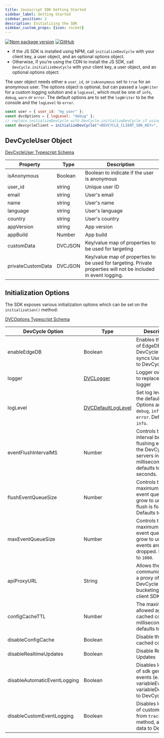 ```yaml
---
title: Javascript SDK Getting Started
sidebar_label: Getting Started
sidebar_position: 2
description: Initializing the SDK
sidebar_custom_props: {icon: rocket}
---
```

[![Npm package version](https://badgen.net/npm/v/@devcycle/js-client-sdk)](https://www.npmjs.com/package/@devcycle/js-client-sdk)
[![GitHub](https://img.shields.io/github/stars/devcyclehq/js-sdks.svg?style=social&label=Star&maxAge=2592000)](https://github.com/devcyclehq/js-sdks)


- If the JS SDK is installed using NPM, call `initializeDevCycle` with your client key, a user object, and an optional options object.
- Otherwise, If you’re using the CDN to install the JS SDK, call `DevCycle.initializeDevCycle` with your client key, a user object, and an optional options object.

The user object needs either a `user_id`, or `isAnonymous` set to `true` for an anonymous user. The options object is optional,
but can passed a `logWriter` for a custom logging solution and a `logLevel`, which must be one of `info`, `debug`, `warn` or `error`.
The default options are to set the `logWriter` to be the console and the `logLevel` to `error`.

```javascript
const user = { user_id: "my_user" };
const dvcOptions = { logLevel: "debug" };
// replace initializeDevCycle with DevCycle.initializeDevCycle if using the CDN
const devcycleClient = initializeDevCycle("<DEVCYCLE_CLIENT_SDK_KEY>", user, dvcOptions); 
```

## DevCycleUser Object

[DevCycleUser Typescript Schema](https://github.com/DevCycleHQ/js-sdks/blob/main/sdk/js/src/types.ts)

| Property          | Type    | Description                                                                                                     |
| ----------------- | ------- | --------------------------------------------------------------------------------------------------------------- |
| isAnonymous       | Boolean | Boolean to indicate if the user is anonymous                                                                    |
| user_id           | string  | Unique user ID                                                                                                  |
| email             | string  | User's email                                                                                                    |
| name              | string  | User's name                                                                                                     |
| language          | string  | User's language                                                                                                 |
| country           | string  | User's country                                                                                                  |
| appVersion        | string  | App version                                                                                                     |
| appBuild          | Number  | App build                                                                                                       |
| customData        | DVCJSON | Key/value map of properties to be used for targeting                                                            |
| privateCustomData | DVCJSON | Key/value map of properties to be used for targeting. Private properties will not be included in event logging. |

## Initialization Options

The SDK exposes various initialization options which can be set on the `initialization()` method:

[DVCOptions Typescript Schema](https://github.com/DevCycleHQ/js-sdks/blob/main/sdk/js/src/types.ts#L44)

| DevCycle Option        | Type                                                                                                     | Description                                                                                                    |
| ---------------------- |----------------------------------------------------------------------------------------------------------|----------------------------------------------------------------------------------------------------------------|
| enableEdgeDB           | Boolean                                                                                                  | Enables the usage of EdgeDB for DevCycle that syncs User Data to DevCycle.                                     |
| logger                 | [DVCLogger](https://github.com/DevCycleHQ/js-sdks/blob/main/lib/shared/types/src/logger.ts#L2)           | Logger override to replace default logger                                                                      |
| logLevel               | [DVCDefaultLogLevel](https://github.com/DevCycleHQ/js-sdks/blob/main/lib/shared/types/src/logger.ts#L12) | Set log level of the default logger. Options are: `debug`, `info`, `warn`, `error`. Defaults to `info`.        |
| eventFlushIntervalMS   | Number                                                                                                   | Controls the interval between flushing events to the DevCycle servers in milliseconds, defaults to 10 seconds. |
| flushEventQueueSize  | Number                                                                                                   | Controls the maximum size the event queue can grow to until a flush is forced. Defaults to `100`.              |
| maxEventQueueSize  | Number                                                                                                   | Controls the maximum size the event queue can grow to until events are dropped. Defaults to `1000`.            |
| apiProxyURL            | String                                                                                                   | Allows the SDK to communicate with a proxy of DevCycle bucketing API / client SDK API.                         |
| configCacheTTL         | Number                                                                                                   | The maximum allowed age of a cached config in milliseconds, defaults to 7 days                                 |
| disableConfigCache     | Boolean                                                                                                  | Disable the use of cached configs                                                                              |
| disableRealtimeUpdates | Boolean                                                                                                  | Disable Realtime Updates                                                                                       |
| disableAutomaticEventLogging | Boolean                                                                                                  | Disables logging of sdk generated events (e.g. variableEvaluated, variableDefaulted) to DevCycle.              |
| disableCustomEventLogging | Boolean                                                                                                  | Disables logging of custom events, from `track()` method, and user data to DevCycle.                           |
